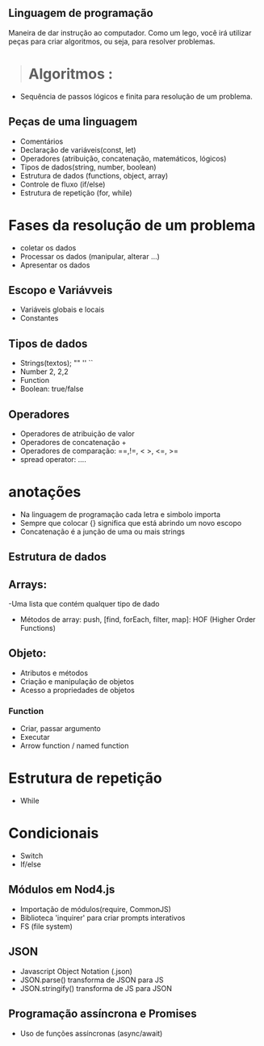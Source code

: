 ## Linguagem de programação
Maneira de dar instrução ao computador.
Como um lego, você irá utilizar peças para criar algoritmos, ou seja, para resolver problemas.

>  # **Algoritmos** : 
  - Sequência de passos lógicos e finita  para resolução de um problema.

  ## Peças de uma linguagem

  - Comentários
  - Declaração de variáveis(const, let)
  - Operadores (atribuição, concatenação, matemáticos, lógicos)
  - Tipos de dados(string, number, boolean)
  - Estrutura de dados (functions, object, array)
  - Controle de fluxo (if/else)
  - Estrutura de repetição (for, while)


# Fases da resolução de um problema
- coletar os dados
- Processar os dados (manipular, alterar ...)
- Apresentar os dados

## Escopo e Variávveis
- Variáveis globais e locais
- Constantes

## Tipos de dados
- Strings(textos); "" '' ``
- Number 2, 2,2
- Function
- Boolean: true/false

## Operadores
- Operadores de atribuição de valor
- Operadores de concatenação +
- Operadores de comparação: ==,!=, < >, <=, >=
- spread operator: ....


# anotações
- Na linguagem de programação cada letra e simbolo importa
- Sempre que colocar {} significa que está abrindo um novo escopo
- Concatenação é a junção de uma ou mais strings

## Estrutura de dados


## Arrays:

-Uma lista que contém qualquer tipo de dado
- Métodos de array: push, [find, forEach, filter, map]: HOF (Higher Order Functions)


## Objeto:

- Atributos e métodos
- Criação e manipulação de objetos
- Acesso a propriedades de objetos


### Function
- Criar, passar argumento
- Executar
- Arrow function / named function

# Estrutura de repetição 
- While

# Condicionais
- Switch
- If/else

## Módulos em Nod4.js
- Importação de módulos(require, CommonJS)
- Biblioteca 'inquirer' para criar prompts interativos
- FS (file system)

## JSON
- Javascript Object Notation (.json)
- JSON.parse() transforma de JSON para JS
- JSON.stringify() transforma de JS para JSON

## Programação assíncrona e Promises
- Uso de funções assíncronas (async/await)
